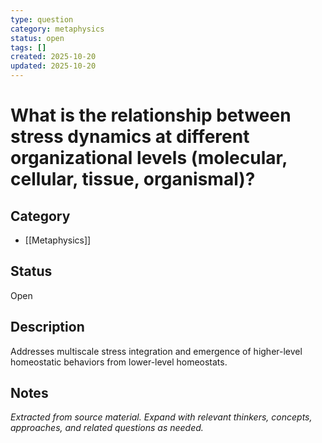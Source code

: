 ```yaml
---
type: question
category: metaphysics
status: open
tags: []
created: 2025-10-20
updated: 2025-10-20
---
```


# What is the relationship between stress dynamics at different organizational levels (molecular, cellular, tissue, organismal)?

## Category

- [[Metaphysics]]

## Status

Open

## Description

Addresses multiscale stress integration and emergence of higher-level homeostatic behaviors from lower-level homeostats.

## Notes

*Extracted from source material. Expand with relevant thinkers, concepts, approaches, and related questions as needed.*
